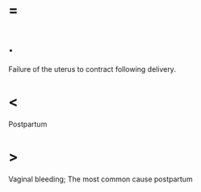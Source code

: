 # =

# .

Failure of the uterus to contract following delivery.

# <

Postpartum

# >

Vaginal bleeding; The most common cause postpartum
